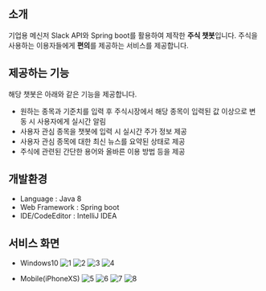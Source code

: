 ## 소개
기업용 메신저 Slack API와 Spring boot를 활용하여 제작한 **주식 챗봇**입니다. 주식을 사용하는 이용자들에게 **편의**를 제공하는 서비스를 제공합니다.

## 제공하는 기능
해당 챗봇은 아래와 같은 기능을 제공합니다.
- 원하는 종목과 기준치를 입력 후 주식시장에서 해당 종목이 입력된 값 이상으로 변동 시 사용자에게 실시간 알림
- 사용자 관심 종목을 챗봇에 입력 시 실시간 주가 정보 제공
- 사용자 관심 종목에 대한 최신 뉴스를 요약된 상태로 제공
- 주식에 관련된 간단한 용어와 올바른 이용 방법 등을 제공

## 개발환경
- Language : Java 8
- Web Framework : Spring boot
- IDE/CodeEditor : IntelliJ IDEA

## 서비스 화면
- Windows10
![1](https://ibb.co/R0444Lb)
![2](https://ibb.co/hB1j9HS "주식 이용 가이드 기능")
![3](https://ibb.co/BncQCDc "주식 종목의 실시간 정보 기능")
![4](https://ibb.co/9crxWNB "주식 종목의 최신 뉴스 기능")

- Mobile(iPhoneXS)
![5](https://ibb.co/hLhYw6Z "주식 이용 가이드 기능")
![6](https://ibb.co/1vYb5bw "실시간 변동 알림 기능")
![7](https://ibb.co/HP73scN "주식 종목의 최신 뉴스 기능")
![8](https://ibb.co/jVmNQHk "주식 종목의 실시간 정보 기능")
